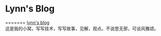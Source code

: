 # Lynn's Blog
=======
[lynn's blog](http://lynnzc.github.io/)  
这是我的小窝，写写技术，写写故事，见解，观点。不说思无邪，可谈风雅颂。
